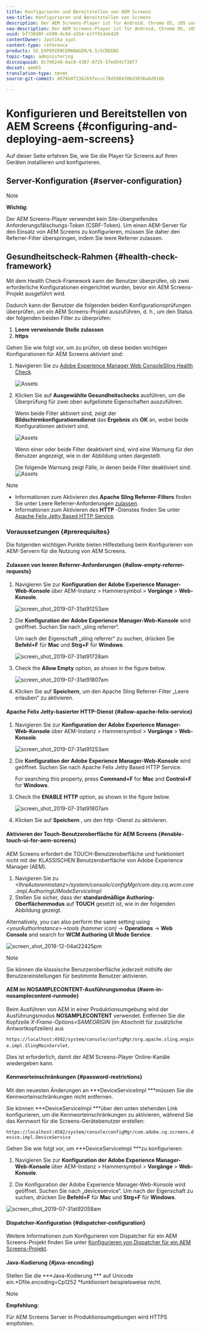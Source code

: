 ```yaml
---
title: Konfigurieren und Bereitstellen von AEM Screens
seo-title: Konfigurieren und Bereitstellen von Screens
description: Der AEM Screens-Player ist für Android, Chrome OS, iOS und Windows verfügbar. Diese Seite beschreibt die Konfiguration und Bereitstellung von AEM Screens und fasst die Hardware-Auswahlrichtlinien für Player-Geräte zusammen.
seo-description: Der AEM Screens-Player ist für Android, Chrome OS, iOS und Windows verfügbar. Diese Seite beschreibt die Konfiguration und Bereitstellung von AEM Screens und fasst die Hardware-Auswahlrichtlinien für Player-Geräte zusammen.
uuid: bf730d0f-e590-4c0d-a554-e1ff914eb420
contentOwner: Jyotika syal
content-type: reference
products: SG_EXPERIENCEMANAGER/6.5/SCREENS
topic-tags: administering
discoiquuid: 0c7d6248-8ac0-4387-8725-57ed941f28f7
docset: aem65
translation-type: tm+mt
source-git-commit: d076b0f2362b5feccc78d3984306d3036a6d916b

---
```



# Konfigurieren und Bereitstellen von AEM Screens {#configuring-and-deploying-aem-screens}

Auf dieser Seite erfahren Sie, wie Sie die Player für Screens auf Ihren Geräten installieren und konfigurieren.

## Server-Konfiguration {#server-configuration}

>[!NOTE]
>
>**Wichtig**:
>
>Der AEM Screens-Player verwendet kein Site-übergreifendes Anforderungsfälschungs-Token (CSRF-Token). Um einen AEM-Server für den Einsatz von AEM Screens zu konfigurieren, müssen Sie daher den Referrer-Filter überspringen, indem Sie leere Referrer zulassen.

## Gesundheitscheck-Rahmen {#health-check-framework}

Mit dem Health Check-Framework kann der Benutzer überprüfen, ob zwei erforderliche Konfigurationen eingerichtet wurden, bevor ein AEM Screens-Projekt ausgeführt wird.

Dadurch kann der Benutzer die folgenden beiden Konfigurationsprüfungen überprüfen, um ein AEM Screens-Projekt auszuführen, d. h., um den Status der folgenden beiden Filter zu überprüfen:

1. **Leere verweisende Stelle zulassen**
2. **https**

Gehen Sie wie folgt vor, um zu prüfen, ob diese beiden wichtigen Konfigurationen für AEM Screens aktiviert sind:

1. Navigieren Sie zu [Adobe Experience Manager Web ConsoleSling Health Check](http://localhost:4502/system/console/healthcheck?tags=screensconfigs&overrideGlobalTimeout=).

   ![Assets](assets/health-check1.png)


2. Klicken Sie auf **Ausgewählte Gesundheitschecks** ausführen, um die Überprüfung für zwei oben aufgelistete Eigenschaften auszuführen.

   Wenn beide Filter aktiviert sind, zeigt der **Bildschirmkonfigurationsdienst** das **Ergebnis** als **OK** an, wobei beide Konfigurationen aktiviert sind.

   ![Assets](assets/health-check2.png)

   Wenn einer oder beide Filter deaktiviert sind, wird eine Warnung für den Benutzer angezeigt, wie in der Abbildung unten dargestellt.

   Die folgende Warnung zeigt Fälle, in denen beide Filter deaktiviert sind:
   ![Assets](assets/health-check3.png)

>[!NOTE]
>
>* Informationen zum Aktivieren des **Apache Sling Referrer-Filters** finden Sie unter Leere Referrer-Anforderungen [zulassen](/help/user-guide/configuring-screens-introduction.md#allow-empty-referrer-requests).
>* Informationen zum Aktivieren des **HTTP** -Dienstes finden Sie unter [Apache Felix Jetty Based HTTP Service](/help/user-guide/configuring-screens-introduction.md#allow-apache-felix-service).


### Voraussetzungen {#prerequisites}

Die folgenden wichtigen Punkte bieten Hilfestellung beim Konfigurieren von AEM-Servern für die Nutzung von AEM Screens.

#### Zulassen von leeren Referrer-Anforderungen {#allow-empty-referrer-requests}

1. Navigieren Sie zur **Konfiguration der Adobe Experience Manager-Web-Konsole** über AEM-Instanz > Hammersymbol > **Vorgänge** > **Web-Konsole**.

   ![screen_shot_2019-07-31at91253am](assets/screen_shot_2019-07-31at91253am.png)

1. Die **Konfiguration der Adobe Experience Manager-Web-Konsole** wird geöffnet. Suchen Sie nach „sling referrer“.

   Um nach der Eigenschaft „sling referrer“ zu suchen, drücken Sie **Befehl+F** für **Mac** und **Strg+F** für **Windows**.

   ![screen_shot_2019-07-31at91728am](assets/screen_shot_2019-07-31at91728am.png)

1. Check the **Allow Empty** option, as shown in the figure below.

   ![screen_shot_2019-07-31at91807am](assets/screen_shot_2019-07-31at91807am.png)

1. Klicken Sie auf **Speichern**, um den Apache Sling Referrer-Filter „Leere erlauben“ zu aktivieren.

#### Apache Felix Jetty-basierter HTTP-Dienst {#allow-apache-felix-service}

1. Navigieren Sie zur **Konfiguration der Adobe Experience Manager-Web-Konsole** über AEM-Instanz > Hammersymbol > **Vorgänge** > **Web-Konsole**.

   ![screen_shot_2019-07-31at91253am](assets/screen_shot_2019-07-31at91253am.png)

1. Die **Konfiguration der Adobe Experience Manager-Web-Konsole** wird geöffnet. Suchen Sie nach Apache Felix Jetty Based HTTP Service.

   For searching this property, press **Command+F** for **Mac** and **Control+F** for **Windows**.

1. Check the **ENABLE HTTP** option, as shown in the figure below.

   ![screen_shot_2019-07-31at91807am](assets/http-image.png)

1. Klicken Sie auf **Speichern** , um den *http* -Dienst zu aktivieren.

#### Aktivieren der Touch-Benutzeroberfläche für AEM Screens {#enable-touch-ui-for-aem-screens}

AEM Screens erfordert die TOUCH-Benutzeroberfläche und funktioniert nicht mit der KLASSISCHEN Benutzeroberfläche von Adobe Experience Manager (AEM).

1. Navigieren Sie zu *&lt;IhreAutoreninstanz>/system/console/configMgr/com.day.cq.wcm.core.impl.AuthoringUIModeServiceImpl*
1. Stellen Sie sicher, dass der **standardmäßige Authoring-Oberflächenmodus** auf **TOUCH** gesetzt ist, wie in der folgenden Abbildung gezeigt.

Alternatively, you can also perform the same setting using *&lt;yourAuthorInstance>*->*tools (hammer icon)* -> **Operations** -> **Web Console** and search for **WCM Authoring UI Mode Service**.

![screen_shot_2018-12-04at22425pm](assets/screen_shot_2018-12-04at22425pm.png)

>[!NOTE]
>
>Sie können die klassische Benutzeroberfläche jederzeit mithilfe der Benutzereinstellungen für bestimmte Benutzer aktivieren.

#### AEM im NOSAMPLECONTENT-Ausführungsmodus {#aem-in-nosamplecontent-runmode}

Beim Ausführen von AEM in einer Produktionsumgebung wird der Ausführungsmodus **NOSAMPLECONTENT** verwendet. Entfernen Sie die Kopfzeile *X-Frame-Options=SAMEORIGIN* (im Abschnitt für zusätzliche Antwortkopfzeilen) aus

`https://localhost:4502/system/console/configMgr/org.apache.sling.engine.impl.SlingMainServlet`.

Dies ist erforderlich, damit der AEM Screens-Player Online-Kanäle wiedergeben kann.

#### Kennworteinschränkungen {#password-restrictions}

Mit den neuesten Änderungen an ***DeviceServiceImpl ***müssen Sie die Kennworteinschränkungen nicht entfernen.

Sie können ***DeviceServiceImpl ***über den unten stehenden Link konfigurieren, um die Kennworteinschränkungen zu aktivieren, während Sie das Kennwort für die Screens-Gerätebenutzer erstellen:

`https://localhost:4502/system/console/configMgr/com.adobe.cq.screens.device.impl.DeviceService`

Gehen Sie wie folgt vor, um ***DeviceServiceImpl ***zu konfigurieren:

1. Navigieren Sie zur **Konfiguration der Adobe Experience Manager-Web-Konsole** über AEM-Instanz > Hammersymbol > **Vorgänge** > **Web-Konsole**.

1. Die Konfiguration der Adobe Experience Manager-Web-Konsole wird geöffnet. Suchen Sie nach „deviceservice“. Um nach der Eigenschaft zu suchen, drücken Sie **Befehl+F** für **Mac** und **Strg+F** für **Windows**.

![screen_shot_2019-07-31at92058am](assets/screen_shot_2019-07-31at92058am.png)

#### Dispatcher-Konfiguration {#dispatcher-configuration}

Weitere Informationen zum Konfigurieren von Dispatcher für ein AEM Screens-Projekt finden Sie unter [Konfigurieren von Dispatcher für ein AEM Screens-Projekt](dispatcher-configurations-aem-screens.md).

#### Java-Kodierung {#java-encoding}

Stellen Sie die ***Java-Kodierung *** auf Unicode ein.*Dfile.encoding=Cp1252 *funktioniert beispielsweise nicht.

>[!NOTE]
>
>**Empfehlung:**
>
>Für AEM Screens Server in Produktionsumgebungen wird HTTPS empfohlen.








